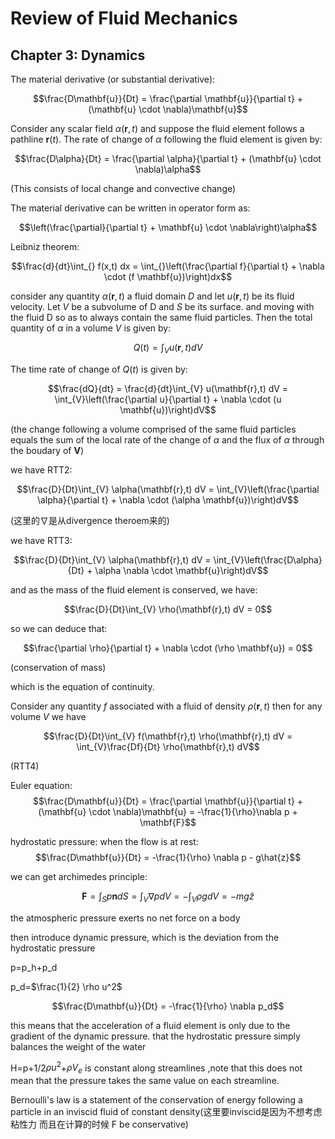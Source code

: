 # Review of Fluid Mechanics

## Chapter 3: Dynamics

The material derivative (or substantial derivative):

$$\frac{D\mathbf{u}}{Dt} = \frac{\partial \mathbf{u}}{\partial t} + (\mathbf{u} \cdot \nabla)\mathbf{u}$$
 
Consider any scalar field $\alpha(\mathbf{r},t)$ and suppose the fluid element follows a pathline $\mathbf{r}(t)$. The rate of change of $\alpha$ following the fluid element is given by:

$$\frac{D\alpha}{Dt} = \frac{\partial \alpha}{\partial t} + (\mathbf{u} \cdot \nabla)\alpha$$

(This consists of local change and convective change)

The material derivative can be written in operator form as:

$$\left(\frac{\partial}{\partial t} + \mathbf{u} \cdot \nabla\right)\alpha$$

Leibniz theorem:

$$\frac{d}{dt}\int_{} f(x,t) dx = \int_{}\left(\frac{\partial f}{\partial t} + \nabla \cdot (f \mathbf{u})\right)dx$$

consider any quantity $\alpha(\mathbf{r},t)$ a fluid domain $D$ and let $u(\mathbf{r},t)$ be its fluid velocity. Let $V$ be a subvolume of D and $S$ be its surface. and moving with the fluid D so as to always contain the same fluid particles. Then the total quantity of $\alpha$ in a volume $V$ is given by:

$$Q(t) = \int_{V} u(\mathbf{r},t) dV$$

The time rate of change of $Q(t)$ is given by:

$$\frac{dQ}{dt} = \frac{d}{dt}\int_{V} u(\mathbf{r},t) dV = \int_{V}\left(\frac{\partial u}{\partial t} + \nabla \cdot (u \mathbf{u})\right)dV$$ 

(the change following a volume comprised of the same fluid particles equals the sum of the local rate of the change of $\alpha$ and the flux of $\alpha$ through the boudary of $\mathbf{V}$)

we have RTT2:

$$\frac{D}{Dt}\int_{V} \alpha(\mathbf{r},t) dV = \int_{V}\left(\frac{\partial \alpha}{\partial t} + \nabla \cdot (\alpha \mathbf{u})\right)dV$$ 

(这里的$\nabla$是从divergence theroem来的)

we have RTT3:

$$\frac{D}{Dt}\int_{V} \alpha(\mathbf{r},t) dV = \int_{V}\left(\frac{D\alpha}{Dt} + \alpha \nabla \cdot \mathbf{u}\right)dV$$

and as the mass of the fluid element is conserved, we have:

$$\frac{D}{Dt}\int_{V} \rho(\mathbf{r},t) dV = 0$$

so we can deduce that:

$$\frac{\partial \rho}{\partial t} +  \nabla \cdot (\rho \mathbf{u}) = 0$$ 

(conservation of mass)

which is the equation of continuity.


Consider any quantity $f$ associated with a fluid of density $\rho(\mathbf{r},t)$ then for any volume $V$ we have 

$$\frac{D}{Dt}\int_{V} f(\mathbf{r},t) \rho(\mathbf{r},t) dV = \int_{V}\frac{Df}{Dt} \rho(\mathbf{r},t) dV$$ 

(RTT4)


Euler equation:
 $$\frac{D\mathbf{u}}{Dt} = \frac{\partial \mathbf{u}}{\partial t} + (\mathbf{u} \cdot \nabla)\mathbf{u} = -\frac{1}{\rho}\nabla p + \mathbf{F}$$


hydrostatic pressure:
when the flow is at rest:
$$\frac{D\mathbf{u}}{Dt} = -\frac{1}{\rho} \nabla p - g\hat{z}$$

we can get archimedes principle:

$$\mathbf{F} = \int_{S} p \mathbf{n} dS = \int_{V} \nabla p dV = - \int_{V} \rho g dV = -mg\hat{z}$$

the atmospheric pressure exerts no net force on a body

then introduce dynamic pressure, which is the deviation from the hydrostatic pressure

p=p_h+p_d

p_d=$\frac{1}{2} \rho u^2$


$$\frac{D\mathbf{u}}{Dt} = -\frac{1}{\rho} \nabla p_d$$


this means that the acceleration of a fluid element is only  due to the gradient of the dynamic pressure. that the hydrostatic pressure simply balances the weight of the water

H=p+1/2$\rho u^2$+$\rho V_e$ is constant along streamlines ,note that this does not mean that the pressure takes the same value on each streamline.

Bernoulli's law is a statement of the conservation of energy following a particle in an inviscid fluid of constant density(这里要inviscid是因为不想考虑粘性力 而且在计算的时候 F be conservative)

